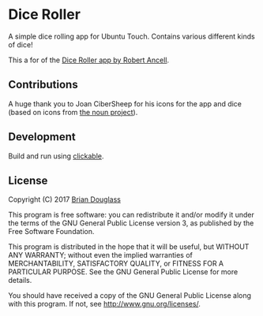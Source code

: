 # Dice Roller

A simple dice rolling app for Ubuntu Touch. Contains various different kinds of
dice!

This a for of the [Dice Roller app by Robert Ancell](https://launchpad.net/dice-roller).

## Contributions

A huge thank you to Joan CiberSheep for his icons for the app and dice
(based on icons from [the noun project](http://thenounproject.com/)).

## Development

Build and run using [clickable](https://github.com/bhdouglass/clickable).

## License

Copyright (C) 2017 [Brian Douglass](http://bhdouglass.com/)

This program is free software: you can redistribute it and/or modify it under the terms of the GNU General Public License version 3, as published
by the Free Software Foundation.

This program is distributed in the hope that it will be useful, but WITHOUT ANY WARRANTY; without even the implied warranties of MERCHANTABILITY, SATISFACTORY QUALITY, or FITNESS FOR A PARTICULAR PURPOSE.  See the GNU General Public License for more details.

You should have received a copy of the GNU General Public License along with this program.  If not, see <http://www.gnu.org/licenses/>.
